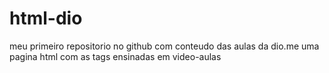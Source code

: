 # html-dio
meu primeiro repositorio no github com conteudo das aulas da dio.me
uma pagina html com as tags ensinadas em video-aulas
